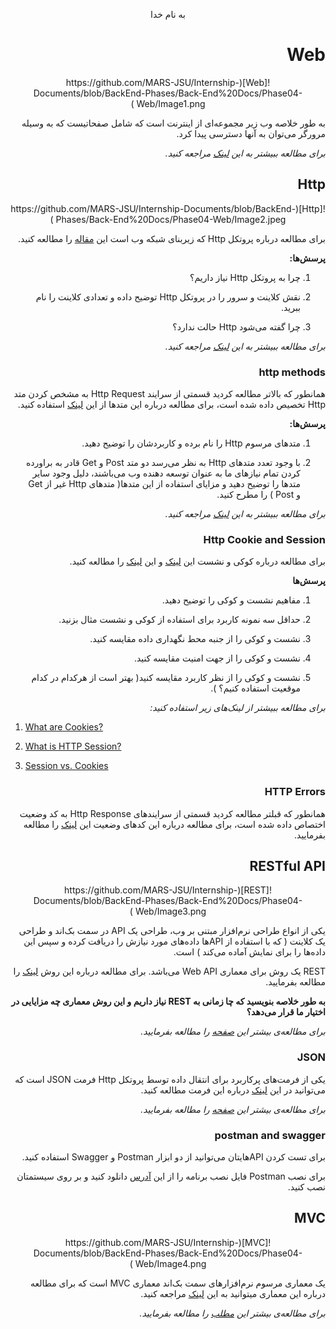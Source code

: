 <div dir="rtl" align="center">

به نام خدا

</div>

<div dir="rtl" align="right">

# Web

<div align="center">
![Web](https://github.com/MARS-JSU/Internship-Documents/blob/BackEnd-Phases/Back-End%20Docs/Phase04-Web/Image1.png )
</div>

به طور خلاصه وب زیر مجموعه‌ای از اینترنت است که شامل صفحاتیست که به وسیله مرورگر می‌توان به آنها دسترسی پیدا کرد.

_برای مطالعه ببیشتر به این [لینک](https://www.techopedia.com/definition/5613/web) مراجعه کنید._

## Http

<div align="center">
![Http](https://github.com/MARS-JSU/Internship-Documents/blob/BackEnd-Phases/Back-End%20Docs/Phase04-Web/Image2.jpeg )
</div>

برای مطالعه درباره پروتکل Http که زیربنای شبکه وب است این [مقاله](https://blog.faradars.org/پروتکل-http/) را مطالعه کنید.

**پرسش‌ها:**

1. چرا به پروتکل Http نیاز داریم؟

2. نقش کلاینت و سرور را در پروتکل Http توضیح داده و تعدادی کلاینت را نام ببرید.

3. چرا گفته می‌شود Http حالت ندارد؟

_برای مطالعه ببیشتر به این [لینک](https://www.w3schools.com/whatis/whatis_http.asp) مراجعه کنید._

### http methods

همانطور که بالاتر مطالعه کردید قسمتی از سرایند Http Request به مشخص کردن متد Http تخصیص داده شده است، برای مطالعه درباره این متدها از این [لینک](https://virgool.io/@aminimani/انواع-متد-های-http-vv0xt4kl4lmc) استفاده کنید.

**پرسش‌ها:**

1. متدهای مرسوم Http را نام برده و کاربردشان را توضیح دهید.

2. با وجود تعدد متدهای Http به نظر می‌رسد دو متد Post و Get قادر به براورده کردن تمام نیازهای ما به عنوان توسعه دهنده وب می‌باشند، دلیل وجود سایر متدها را توضیح دهید و مزایای استفاده از این متدها( متدهای Http غیر از Get و Post ) را مطرح کنید.

_برای مطالعه ببیشتر به این [لینک](https://restfulapi.net/http-methods/) مراجعه کنید._

### Http Cookie and Session

برای مطالعه درباره کوکی و نشست این [لینک](https://virgool.io/@mehdinazari/همه-چیز-درباره-سشن-و-کوکی-q1ea8fnmf6pt) و این [لینک](https://www.daneshjooyar.com/blog/session-and-cookie/) را مطالعه کنید.

**پرسش‌ها**

1. مفاهیم نشست و کوکی را توضیح دهید.

2. حداقل سه نمونه کاربرد برای استفاده از کوکی و نشست مثال بزنید.

3. نشست و کوکی را از جنبه محط نگهداری داده مقایسه کنید.

4. نشست و کوکی را از جهت امنیت مقایسه کنید.

5. نشست و کوکی را از نظر کاربرد مقایسه کنید( بهتر است از هرکدام در کدام موقعیت استفاده کنیم؟ ).

_برای مطالعه ببیشتر از لینک‌های زیر استفاده کنید:_

<div dir="ltr" align="left">

1. [What are Cookies?](https://www.kaspersky.com/resource-center/definitions/cookies)

2. [What is HTTP Session?](https://www.logicbig.com/quick-info/http/http-session.html)

3. [Session vs. Cookies](https://www.javatpoint.com/session-vs-cookies)

</div>

### HTTP Errors

همانطور که قبلتر مطالعه کردید قسمتی از سرایندهای Http Response به کد وضعیت اختصاص داده شده است، برای مطالعه درباره این کدهای وضعیت این [لینک](https://developer.mozilla.org/en-US/docs/Web/HTTP/Status) را مطالعه بفرمایید.

## RESTful API

<div align="center">
![REST](https://github.com/MARS-JSU/Internship-Documents/blob/BackEnd-Phases/Back-End%20Docs/Phase04-Web/Image3.png )
</div>

یکی از انواع طراحی نرم‌افزار مبتنی بر وب، طراحی یک API در سمت بک‌اند و طراحی یک کلاینت ( که با استفاده از APIها داده‌های مورد نیازش را دریافت کرده و سپس این داده‌ها را برای نمایش آماده می‌کند ) است.

REST یک روش برای معماری Web API می‌باشد. برای مطالعه درباره این روش [لینک](https://blog.faradars.org/rest-چیست/) را مطالعه بفرمایید.

**به طور خلاصه بنویسید که چا زمانی به REST نیاز داریم و این روش معماری چه مزایایی در اختیار ما قرار می‌دهد؟**

_برای مطالعه‌ی بیشتر این [صفحه](https://restfulapi.net/) را مطالعه بفرمایید._

### JSON

یکی از فرمت‌های پرکاربرد برای انتقال داده توسط پروتکل Http فرمت JSON است که می‌توانید در این [لینک](https://blog.faradars.org/json-overview/) درباره این فرمت مطالعه کنید.

_برای مطالعه‌ی بیشتر این [صفحه](https://restfulapi.net/introduction-to-json/) را مطالعه بفرمایید._

### postman and swagger

برای تست کردن APIهایتان می‌توانید از دو ابزار Postman و Swagger استفاده کنید.

برای نصب Postman فایل نصب برنامه را از این [آدرس](https://www.postman.com/downloads/) دانلود کنید و بر روی سیستمتان نصب کنید.

## MVC

<div align="center">
![MVC](https://github.com/MARS-JSU/Internship-Documents/blob/BackEnd-Phases/Back-End%20Docs/Phase04-Web/Image4.png )
</div>

یک معماری مرسوم نرم‌افزارهای سمت بک‌اند معماری MVC است که برای مطالعه درباره این معماری میتوانید به این [لینک](https://virgool.io/apieco/mvc-چیست-به-زبان-ساده-tcayn934sbyp) مراجعه کنید.

_برای مطالعه‌ی بیشتر این [مطلب](https://www.geeksforgeeks.org/mvc-design-pattern/) را مطالعه بفرمایید._

</div>
